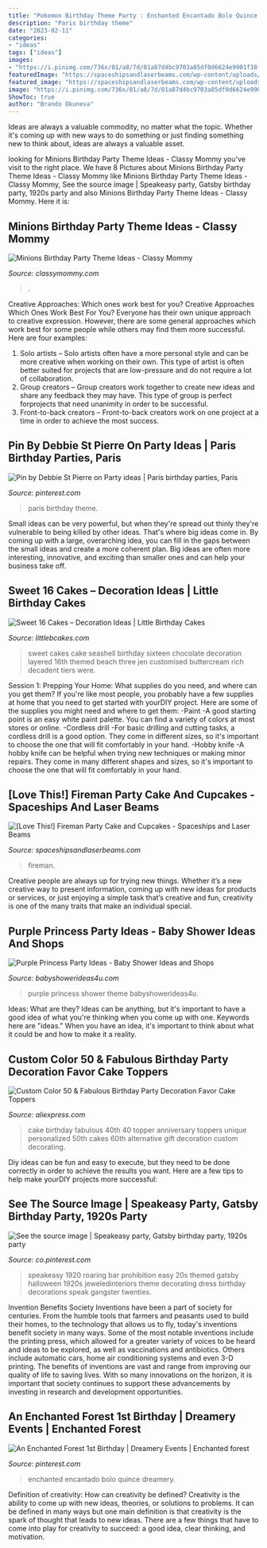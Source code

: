 ```yaml
---
title: "Pokemon Birthday Theme Party : Enchanted Encantado Bolo Quince Dreamery"
description: "Paris birthday theme"
date: "2023-02-11"
categories:
- "ideas"
tags: ["ideas"]
images:
- "https://i.pinimg.com/736x/01/a8/7d/01a87d4bc9703a85df0d6624e9901f38--event-decor-st-birthdays.jpg"
featuredImage: "https://spaceshipsandlaserbeams.com/wp-content/uploads/2015/09/fireman_fire_truck_birthday_cake.jpg"
featured_image: "https://spaceshipsandlaserbeams.com/wp-content/uploads/2015/09/fireman_fire_truck_birthday_cake.jpg"
image: "https://i.pinimg.com/736x/01/a8/7d/01a87d4bc9703a85df0d6624e9901f38--event-decor-st-birthdays.jpg"
ShowToc: true
author: "Brando Okuneva"
---
```



Ideas are always a valuable commodity, no matter what the topic. Whether it's coming up with new ways to do something or just finding something new to think about, ideas are always a valuable asset.

	

		
looking for Minions Birthday Party Theme Ideas - Classy Mommy you've visit to the right place. We have 8 Pictures about Minions Birthday Party Theme Ideas - Classy Mommy like Minions Birthday Party Theme Ideas - Classy Mommy, See the source image | Speakeasy party, Gatsby birthday party, 1920s party and also Minions Birthday Party Theme Ideas - Classy Mommy. Here it is:
		
    
## Minions Birthday Party Theme Ideas - Classy Mommy

<img loading=lazy src="https://classymommy.com/wp-content/uploads/2015/08/IMG_0336.jpg" onerror="this.onerror=null;this.src='https://tse3.mm.bing.net/th?id=OIP.EeCMJwmRcwA-KeoIb0oVSgHaJ4&amp;pid=15.1';" alt="Minions Birthday Party Theme Ideas - Classy Mommy">

_Source: classymommy.com_

>. 

	

Creative Approaches: Which ones work best for you?
Creative Approaches Which Ones Work Best For You?
Everyone has their own unique approach to creative expression. However, there are some general approaches which work best for some people while others may find them more successful. Here are four examples: 

1) Solo artists – Solo artists often have a more personal style and can be more creative when working on their own. This type of artist is often better suited for projects that are low-pressure and do not require a lot of collaboration. 
2) Group creators – Group creators work together to create new ideas and share any feedback they may have. This type of group is perfect forprojects that need unanimity in order to be successful. 
3) Front-to-back creators – Front-to-back creators work on one project at a time in order to achieve the most success.

    
## Pin By Debbie St Pierre On Party Ideas | Paris Birthday Parties, Paris

<img loading=lazy src="https://i.pinimg.com/736x/80/1c/3d/801c3d100bf51d8770b4298aa76bb2d3--party-ideas.jpg" onerror="this.onerror=null;this.src='https://tse1.mm.bing.net/th?id=OIP.6pHtKHcFs4fw0avzO4ojlgHaNJ&amp;pid=15.1';" alt="Pin by Debbie St Pierre on Party ideas | Paris birthday parties, Paris">

_Source: pinterest.com_

>paris birthday theme. 

	

Small ideas can be very powerful, but when they're spread out thinly they're vulnerable to being killed by other ideas. That's where big ideas come in. By coming up with a large, overarching idea, you can fill in the gaps between the small ideas and create a more coherent plan. Big ideas are often more interesting, innovative, and exciting than smaller ones and can help your business take off.

    
## Sweet 16 Cakes – Decoration Ideas | Little Birthday Cakes

<img loading=lazy src="http://www.littlebcakes.com/wp-content/uploads/2014/02/Sweet-16-Cakes-Ideas.jpg" onerror="this.onerror=null;this.src='https://tse1.mm.bing.net/th?id=OIP.Qhg5BdUPRfx7ZYJqtAjxWgHaLI&amp;pid=15.1';" alt="Sweet 16 Cakes – Decoration Ideas | Little Birthday Cakes">

_Source: littlebcakes.com_

>sweet cakes cake seashell birthday sixteen chocolate decoration layered 16th themed beach three jen customised buttercream rich decadent tiers were. 

	

Session 1: Prepping Your Home: What supplies do you need, and where can you get them?
If you're like most people, you probably have a few supplies at home that you need to get started with yourDIY project. Here are some of the supplies you might need and where to get them:
-Paint -A good starting point is an easy white paint palette. You can find a variety of colors at most stores or online. 
-Cordless drill -For basic drilling and cutting tasks, a cordless drill is a good option. They come in different sizes, so it's important to choose the one that will fit comfortably in your hand. 
-Hobby knife -A hobby knife can be helpful when trying new techniques or making minor repairs. They come in many different shapes and sizes, so it's important to choose the one that will fit comfortably in your hand.

    
## [Love This!] Fireman Party Cake And Cupcakes - Spaceships And Laser Beams

<img loading=lazy src="https://spaceshipsandlaserbeams.com/wp-content/uploads/2015/09/fireman_fire_truck_birthday_cake.jpg" onerror="this.onerror=null;this.src='https://tse3.mm.bing.net/th?id=OIP.2fGvo174fD_37H9vGd6UdgHaLJ&amp;pid=15.1';" alt="[Love This!] Fireman Party Cake and Cupcakes - Spaceships and Laser Beams">

_Source: spaceshipsandlaserbeams.com_

>fireman. 

	

Creative people are always up for trying new things. Whether it’s a new creative way to present information, coming up with new ideas for products or services, or just enjoying a simple task that’s creative and fun, creativity is one of the many traits that make an individual special.

    
## Purple Princess Party Ideas - Baby Shower Ideas And Shops

<img loading=lazy src="https://babyshowerideas4u.com/wp-content/uploads/2014/01/1488012_649662588413034_1978950162_n.jpg" onerror="this.onerror=null;this.src='https://tse4.mm.bing.net/th?id=OIP.eE-5mRDWDX-ZqIgWhWF1CAHaLH&amp;pid=15.1';" alt="Purple Princess Party Ideas - Baby Shower Ideas and Shops">

_Source: babyshowerideas4u.com_

>purple princess shower theme babyshowerideas4u. 

	

Ideas: What are they?
Ideas can be anything, but it's important to have a good idea of what you're thinking when you come up with one. Keywords here are "ideas." When you have an idea, it's important to think about what it could be and how to make it a reality.

    
## Custom Color 50 &amp; Fabulous Birthday Party Decoration Favor Cake Toppers

<img loading=lazy src="https://ae01.alicdn.com/kf/HTB1DapuNXXXXXcuXpXXq6xXFXXXP/Custom-Color-50-Fabulous-Birthday-Party-Decoration-Favor-Cake-Toppers-Personalized-Cake-Topper-for-50th-Birthday.jpg" onerror="this.onerror=null;this.src='https://tse2.mm.bing.net/th?id=OIP.IYXX1XwnrD7QbxR-oYy7UgHaJ8&amp;pid=15.1';" alt="Custom Color 50 &amp; Fabulous Birthday Party Decoration Favor Cake Toppers">

_Source: aliexpress.com_

>cake birthday fabulous 40th 40 topper anniversary toppers unique personalized 50th cakes 60th alternative gift decoration custom decorating. 

	

Diy ideas can be fun and easy to execute, but they need to be done correctly in order to achieve the results you want. Here are a few tips to help make yourDIY projects more successful:

    
## See The Source Image | Speakeasy Party, Gatsby Birthday Party, 1920s Party

<img loading=lazy src="https://i.pinimg.com/736x/cd/8a/83/cd8a83b49f27c531226c8586ab062dbd.jpg" onerror="this.onerror=null;this.src='https://tse2.mm.bing.net/th?id=OIP.6Tnhuk28G1KPus7LUHWtugHaLH&amp;pid=15.1';" alt="See the source image | Speakeasy party, Gatsby birthday party, 1920s party">

_Source: co.pinterest.com_

>speakeasy 1920 roaring bar prohibition easy 20s themed gatsby halloween 1920s jeweledinteriors theme decorating dress birthday decorations speak gangster twenties. 

	

Invention Benefits Society
Inventions have been a part of society for centuries. From the humble tools that farmers and peasants used to build their homes, to the technology that allows us to fly, today's inventions benefit society in many ways. 
Some of the most notable inventions include the printing press, which allowed for a greater variety of voices to be heard and ideas to be explored, as well as vaccinations and antibiotics. Others include automatic cars, home air conditioning systems and even 3-D printing. 
The benefits of inventions are vast and range from improving our quality of life to saving lives. With so many innovations on the horizon, it is important that society continues to support these advancements by investing in research and development opportunities.

    
## An Enchanted Forest 1st Birthday | Dreamery Events | Enchanted Forest

<img loading=lazy src="https://i.pinimg.com/736x/01/a8/7d/01a87d4bc9703a85df0d6624e9901f38--event-decor-st-birthdays.jpg" onerror="this.onerror=null;this.src='https://tse1.mm.bing.net/th?id=OIP.2aHaMuA5B3sYGIFeg7l1_gHaLF&amp;pid=15.1';" alt="An Enchanted Forest 1st Birthday | Dreamery Events | Enchanted forest">

_Source: pinterest.com_

>enchanted encantado bolo quince dreamery. 

	

Definition of creativity: How can creativity be defined?
Creativity is the ability to come up with new ideas, theories, or solutions to problems. It can be defined in many ways but one main definition is that creativity is the spark of thought that leads to new ideas. There are a few things that have to come into play for creativity to succeed: a good idea, clear thinking, and motivation.

